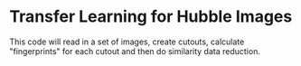 # Transfer Learning for Hubble Images

This code will read in a set of images, create cutouts, calculate "fingerprints" for each cutout and then do similarity data reduction.

